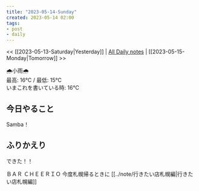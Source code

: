 ```yaml
---
title: "2023-05-14-Sunday"
created: 2023-05-14 02:00
tags:
- post
- daily
---
```


<< [[2023-05-13-Saturday|Yesterday]] | [All Daily notes](/tags/daily) | [[2023-05-15-Monday|Tomorrow]] >>

🌧️小雨🌧️  
最高: 16℃ / 最低: 15℃  
いまこれを書いている時: 16℃

## 今日やること

Samba！

## ふりかえり

できた！！

ＢＡＲ ＣＨＥＥＲＩＯ
今度札幌帰るときに
[[../note/行きたい店札幌編|行きたい店札幌編]]